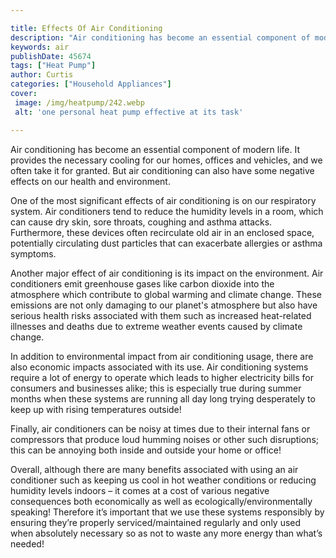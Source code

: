 ```yaml
---

title: Effects Of Air Conditioning
description: "Air conditioning has become an essential component of modern life. It provides the necessary cooling for our homes, offices and ve...check it out to learn"
keywords: air
publishDate: 45674
tags: ["Heat Pump"]
author: Curtis
categories: ["Household Appliances"]
cover: 
 image: /img/heatpump/242.webp
 alt: 'one personal heat pump effective at its task'

---
```


Air conditioning has become an essential component of modern life. It provides the necessary cooling for our homes, offices and vehicles, and we often take it for granted. But air conditioning can also have some negative effects on our health and environment.

One of the most significant effects of air conditioning is on our respiratory system. Air conditioners tend to reduce the humidity levels in a room, which can cause dry skin, sore throats, coughing and asthma attacks. Furthermore, these devices often recirculate old air in an enclosed space, potentially circulating dust particles that can exacerbate allergies or asthma symptoms. 

Another major effect of air conditioning is its impact on the environment. Air conditioners emit greenhouse gases like carbon dioxide into the atmosphere which contribute to global warming and climate change. These emissions are not only damaging to our planet's atmosphere but also have serious health risks associated with them such as increased heat-related illnesses and deaths due to extreme weather events caused by climate change. 

In addition to environmental impact from air conditioning usage, there are also economic impacts associated with its use. Air conditioning systems require a lot of energy to operate which leads to higher electricity bills for consumers and businesses alike; this is especially true during summer months when these systems are running all day long trying desperately to keep up with rising temperatures outside! 

Finally, air conditioners can be noisy at times due to their internal fans or compressors that produce loud humming noises or other such disruptions; this can be annoying both inside and outside your home or office! 

Overall, although there are many benefits associated with using an air conditioner such as keeping us cool in hot weather conditions or reducing humidity levels indoors – it comes at a cost of various negative consequences both economically as well as ecologically/environmentally speaking! Therefore it’s important that we use these systems responsibly by ensuring they’re properly serviced/maintained regularly and only used when absolutely necessary so as not to waste any more energy than what’s needed!
